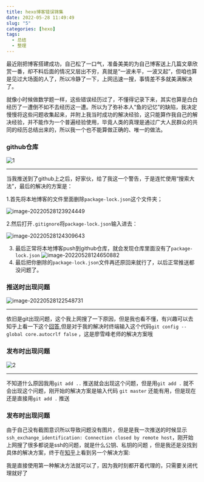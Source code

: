 ```yaml
---
title: hexo博客错误锦集
date: 2022-05-28 11:49:49
slug: "5"
categories: [hexo]
tags:
  - 总结
  - 整理
---
```


最近刚把博客搭建成功，自己松了一口气，准备美美的为自己博客送上几篇文章欣赏一番，却不料后面的情况又层出不穷，真就是“一波未平，一波又起”，但咱也算是见过大场面的人了，所以冷静了一下，上网迅速一搜，事情差不多就美满解决了。

<!-- more -->

就像小时候做数学题一样，这些错误经历过了，不懂得记录下来，其实也算是白白经历了一遭倒不如不去经历这一遭。所以为了弥补本人“鱼的记忆”的缺陷，我决定慢慢将这些问题收集起来，并附上我当时成功的解决经验，这只能算作我自己的解决经验，并不能作为一个普遍经验使用，毕竟人类的真理是通过广大人民群众的共同的经历总结出来的，所以我一个也不能算做正确的、唯一的做法。

### github仓库 

![1](https://blog.wangyunzi.com/article/1.png)

---

当我推送到了github上之后，好家伙，给了我这一个警告，于是连忙使用“搜索大法”，最后的解决的方案是：

1.首先将本地博客的文件里面删除`package-lock.json`这个文件夹；

![image-20220528123924449](https://blog.wangyunzi.com/article/image-20220528123924449.png)

2.然后打开`.gitignore`将`package-lock.json`输入进去：

![image-20220528124309643](https://blog.wangyunzi.com/article/image-20220528124309643.png)

3. 最后正常将本地博客push到github仓库，就会发现仓库里面没有了`package-lock.json`
   ![image-20220528124650882](https://blog.wangyunzi.com/article/image-20220528124650882.png)
4. 最后把你删除的`package-lock.json`文件再还原回来就行了，以后正常推送都没问题了。

### 推送时出现问题

![image-20220528122548731](https://blog.wangyunzi.com/article/image-20220528122548731.png)

---

依旧是git出现问题，这个我上网搜了一下原因，但是我也看不懂，有兴趣可以去知乎上看一下这个[回答](https://www.zhihu.com/question/50862500),但是对于我的解决时终端输入这个代码`git config --global core.autocrlf false` ，这是廖雪峰老师的解决方案哦 

### 发布时出现问题 

![2](https://blog.wangyunzi.com/article/2.jpg)

---

不知道什么原因我用`git add ..` 推送就会出现这个问题，但是用`git add .` 就不会出现这个问题，刚开始的解决方案是输入代码 `git master` 还能有用，但是现在还是直接用`git add .` 推送 

### 发布时出现问题 

由于自己没有截图意识所以导致问题没有图片，但是是我一次推送的时候显示`ssh_exchange_identification: Connection closed by remote host`，刚开始上网搜了很多都说是ssh的问题，就是什么公钥、私钥的问题 ，但是我还是没找到具体的解决方案，终于在[知乎](https://www.zhihu.com/question/20023544)上看到另一个解决方案:

我是直接使用第一种解决方法就可以了，因为我时刻都开着代理的，只需要关闭代理就好了 



